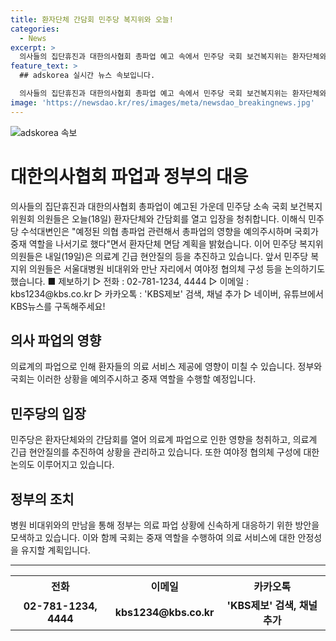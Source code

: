 ```yaml
---
title: 환자단체 간담회 민주당 복지위와 오늘!
categories:
  - News
excerpt: >
  의사들의 집단휴진과 대한의사협회 총파업 예고 속에서 민주당 국회 보건복지위는 환자단체와 간담회를 열기로 결정했다. 이해식 민주당 수석대변인은 "의협 총파업 영향 예의주시하며 국회가 중재 역할을 나서기로 했다"며 환자단체 면담 계획을 발표했다. 또한, 민주당 복지위는 내일에는 의료계 긴급 현안질의를 추진할 예정이다. 민주당 복지위 의원들은 서울대병원 비대위와 만난 자리에서 여야정 협의체 구성 등을 논의하기도 했다.
feature_text: >
  ## adskorea 실시간 뉴스 속보입니다.

  의사들의 집단휴진과 대한의사협회 총파업 예고 속에서 민주당 국회 보건복지위는 환자단체와 간담회를 열기로 결정했다. 이해식 민주당 수석대변인은 "의협 총파업 영향 예의주시하며 국회가 중재 역할을 나서기로 했다"며 환자단체 면담 계획을 발표했다. 또한, 민주당 복지위는 내일에는 의료계 긴급 현안질의를 추진할 예정이다. 민주당 복지위 의원들은 서울대병원 비대위와 만난 자리에서 여야정 협의체 구성 등을 논의하기도 했다.
image: 'https://newsdao.kr/res/images/meta/newsdao_breakingnews.jpg'
---
```


<p><img src="https://newsdao.kr/res/images/meta/newsdao_breakingnews.jpg" alt="adskorea 속보" /></p>

<h1>대한의사협회 파업과 정부의 대응</h1>

<p data-ke-size="size16">의사들의 집단휴진과 대한의사협회 총파업이 예고된 가운데 민주당 소속 국회 보건복지위원회 의원들은 오늘(18일) 환자단체와 간담회를 열고 입장을 청취합니다. 이해식 민주당 수석대변인은 "예정된 의협 총파업 관련해서 총파업의 영향을 예의주시하며 국회가 중재 역할을 나서기로 했다"면서 환자단체 면담 계획을 밝혔습니다. 이어 민주당 복지위 의원들은 내일(19일)은 의료계 긴급 현안질의 등을 추진하고 있습니다. 앞서 민주당 복지위 의원들은 서울대병원 비대위와 만난 자리에서 여야정 협의체 구성 등을 논의하기도 했습니다. ■ 제보하기 ▷ 전화 : 02-781-1234, 4444 ▷ 이메일 : kbs1234@kbs.co.kr ▷ 카카오톡 : 'KBS제보' 검색, 채널 추가 ▷ 네이버, 유튜브에서 KBS뉴스를 구독해주세요!</p>

<h2 data-ke-size="size26">의사 파업의 영향</h2>

<p data-ke-size="size16">의료계의 파업으로 인해 환자들의 의료 서비스 제공에 영향이 미칠 수 있습니다. 정부와 국회는 이러한 상황을 예의주시하고 중재 역할을 수행할 예정입니다.</p>

<h2 data-ke-size="size26">민주당의 입장</h2>

<p data-ke-size="size16">민주당은 환자단체와의 간담회를 열어 의료계 파업으로 인한 영향을 청취하고, 의료계 긴급 현안질의를 추진하여 상황을 관리하고 있습니다. 또한 여야정 협의체 구성에 대한 논의도 이루어지고 있습니다.</p>

<h2 data-ke-size="size26">정부의 조치</h2>

<p data-ke-size="size16">병원 비대위와의 만남을 통해 정부는 의료 파업 상황에 신속하게 대응하기 위한 방안을 모색하고 있습니다. 이와 함께 국회는 중재 역할을 수행하여 의료 서비스에 대한 안정성을 유지할 계획입니다.</p>

<hr>

<table>
  <tr>
    <th>전화</th>
    <th>이메일</th>
    <th>카카오톡</th>
  </tr>
  <tr>
    <td style="text-align: center; height: 17px;"><b>02-781-1234, 4444</b></td>
    <td style="text-align: center; height: 17px;"><b>kbs1234@kbs.co.kr</b></td>
    <td style="text-align: center; height: 17px;"><b>'KBS제보' 검색, 채널 추가</b></td>
  </tr>
</table>

<p data-ke-size="size16"></p>

